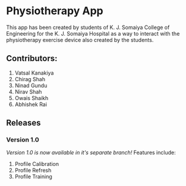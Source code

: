 # Physiotherapy App

This app has been created by students of K. J. Somaiya College of Engineering for the K. J. Somaiya 
 Hospital as a way to interact with the physiotherapy exercise device also created by the students.
  
## Contributors:
1. Vatsal Kanakiya
2. Chirag Shah
3. Ninad Gundu
4. Nirav Shah
5. Owais Shaikh
6. Abhishek Rai

## Releases
### Version 1.0
_Version 1.0 is now available in it's separate branch!_
Features include:
   1. Profile Calibration
   2. Profile Refresh
   3. Profile Training